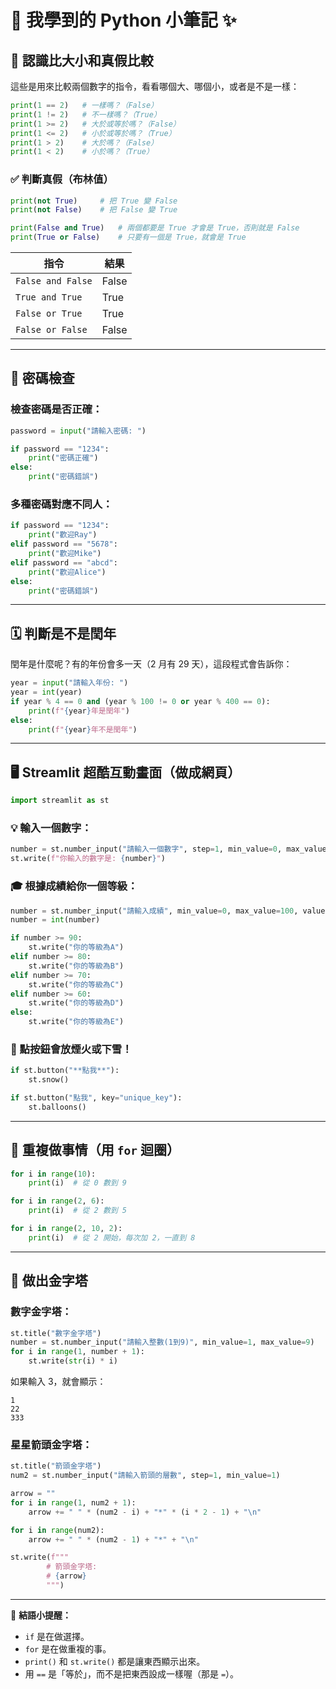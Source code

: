# 🐍 我學到的 Python 小筆記 ✨

## 🧠 認識比大小和真假比較

這些是用來比較兩個數字的指令，看看哪個大、哪個小，或者是不是一樣：

```python
print(1 == 2)   # 一樣嗎？（False）
print(1 != 2)   # 不一樣嗎？（True）
print(1 >= 2)   # 大於或等於嗎？（False）
print(1 <= 2)   # 小於或等於嗎？（True）
print(1 > 2)    # 大於嗎？（False）
print(1 < 2)    # 小於嗎？（True）
```

### ✅ 判斷真假（布林值）

```python
print(not True)     # 把 True 變 False
print(not False)    # 把 False 變 True
```

```python
print(False and True)   # 兩個都要是 True 才會是 True，否則就是 False
print(True or False)    # 只要有一個是 True，就會是 True
```

| 指令              | 結果  |
| ----------------- | ----- |
| `False and False` | False |
| `True and True`   | True  |
| `False or True`   | True  |
| `False or False`  | False |

---

## 🔐 密碼檢查

### 檢查密碼是否正確：

```python
password = input("請輸入密碼: ")

if password == "1234":
    print("密碼正確")
else:
    print("密碼錯誤")
```

### 多種密碼對應不同人：

```python
if password == "1234":
    print("歡迎Ray")
elif password == "5678":
    print("歡迎Mike")
elif password == "abcd":
    print("歡迎Alice")
else:
    print("密碼錯誤")
```

---

## 🗓️ 判斷是不是閏年

閏年是什麼呢？有的年份會多一天（2 月有 29 天），這段程式會告訴你：

```python
year = input("請輸入年份: ")
year = int(year)
if year % 4 == 0 and (year % 100 != 0 or year % 400 == 0):
    print(f"{year}年是閏年")
else:
    print(f"{year}年不是閏年")
```

---

## 🖥️ Streamlit 超酷互動畫面（做成網頁）

```python
import streamlit as st
```

### 💡 輸入一個數字：

```python
number = st.number_input("請輸入一個數字", step=1, min_value=0, max_value=100, value=60)
st.write(f"你輸入的數字是: {number}")
```

### 🎓 根據成績給你一個等級：

```python
number = st.number_input("請輸入成績", min_value=0, max_value=100, value=60)
number = int(number)

if number >= 90:
    st.write("你的等級為A")
elif number >= 80:
    st.write("你的等級為B")
elif number >= 70:
    st.write("你的等級為C")
elif number >= 60:
    st.write("你的等級為D")
else:
    st.write("你的等級為E")
```

### 🎉 點按鈕會放煙火或下雪！

```python
if st.button("**點我**"):
    st.snow()

if st.button("點我", key="unique_key"):
    st.balloons()
```

---

## 🔁 重複做事情（用 `for` 迴圈）

```python
for i in range(10):
    print(i)  # 從 0 數到 9

for i in range(2, 6):
    print(i)  # 從 2 數到 5

for i in range(2, 10, 2):
    print(i)  # 從 2 開始，每次加 2，一直到 8
```

---

## 🏯 做出金字塔

### 數字金字塔：

```python
st.title("數字金字塔")
number = st.number_input("請輸入整數(1到9)", min_value=1, max_value=9)
for i in range(1, number + 1):
    st.write(str(i) * i)
```

如果輸入 3，就會顯示：

```
1
22
333
```

### 星星箭頭金字塔：

```python
st.title("箭頭金字塔")
num2 = st.number_input("請輸入箭頭的層數", step=1, min_value=1)

arrow = ""
for i in range(1, num2 + 1):
    arrow += " " * (num2 - i) + "*" * (i * 2 - 1) + "\n"

for i in range(num2):
    arrow += " " * (num2 - 1) + "*" + "\n"

st.write(f"""
        # 箭頭金字塔:
        # {arrow}
        """)
```

---

📘 **結語小提醒：**

- `if` 是在做選擇。
- `for` 是在做重複的事。
- `print()` 和 `st.write()` 都是讓東西顯示出來。
- 用 `==` 是「等於」，而不是把東西設成一樣喔（那是 `=`）。

